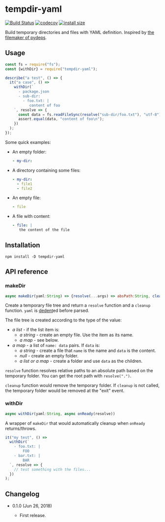 tempdir-yaml
============

[![Build Status](https://travis-ci.org/eight04/tempdir-yaml.svg?branch=master)](https://travis-ci.org/eight04/tempdir-yaml)
[![codecov](https://codecov.io/gh/eight04/tempdir-yaml/branch/master/graph/badge.svg)](https://codecov.io/gh/eight04/tempdir-yaml)
[![install size](https://packagephobia.now.sh/badge?p=tempdir-yaml)](https://packagephobia.now.sh/result?p=tempdir-yaml)

Build temporary directories and files with YAML definition. Inspired by [the filemaker of pydeps](https://github.com/thebjorn/pydeps/blob/83762459eed1d199af8ac580b2882189cbca1624/tests/filemaker.py).

Usage
-----

```js
const fs = require("fs");
const {withDir} = require("tempdir-yaml");

describe("a test", () => {
  it("a case", () =>
    withDir(`
      - package.json
      - sub-dir:
        - foo.txt: |
           content of foo
    `, resolve => {
      const data = fs.readFileSync(resolve("sub-dir/foo.txt"), "utf-8");
      assert.equal(data, "content of foo\n");
    })
  );
});
```

Some quick examples:

* An empty folder:
  ```yaml
  - my-dir:
  ```
* A directory containing some files:
  ```yaml
  - my-dir:
    - file1
    - file2
  ```
* An empty file:
  ```yaml
  - file
  ```
* A file with content:
  ```yaml
  - file: |
     the content of the file
  ```

Installation
------------
```
npm install -D tempdir-yaml
```

API reference
-------------

### makeDir

```js
async makeDir(yaml:String) => {resolve(...args) => absPath:String, cleanup()}
```

Create a temporary file tree and return a `resolve` function and a `cleanup` function. `yaml` is [dedent](https://www.npmjs.com/package/dedent)ed before parsed.

The file tree is created according to the type of the value:

* *a list* - if the list item is:
  - *a string* - create an empty file. Use the item as its name.
  - *a map* - see below.
* *a map* - a list of `name: data` pairs. If `data` is:
  - *a string* - create a file that `name` is the name and `data` is the content.
  - *null* - create an empty folder.
  - *a list or a map* - create a folder and use `data` as the children.
  
`resolve` function resolves relative paths to an absolute path based on the temporary folder. You can get the root path with `resolve(".")`.

`cleanup` function would remove the temporary folder. If `cleanup` is not called, the temporary folder would be removed at the "exit" event.

### withDir

```js
async withDir(yaml:String, async onReady(resolve))
```

A wrapper of `makeDir` that would automatically cleanup when `onReady` returns/throws.

```js
it("my test", () =>
  withDir(`
    - foo.txt: |
        FOO
    - bar.txt: |
        BAR
  `, resolve => {
    // test something with the files...
  })
);
```

Changelog
---------

* 0.1.0 (Jun 26, 2018)

  - First release.
